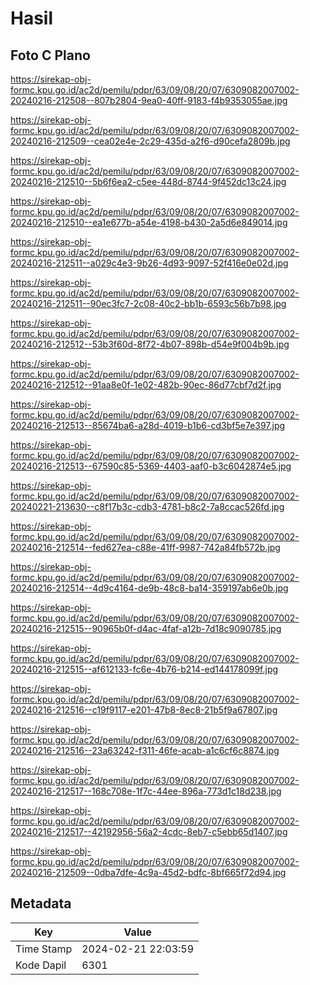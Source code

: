 # Hasil

## Foto C Plano

https://sirekap-obj-formc.kpu.go.id/ac2d/pemilu/pdpr/63/09/08/20/07/6309082007002-20240216-212508--807b2804-9ea0-40ff-9183-f4b9353055ae.jpg

https://sirekap-obj-formc.kpu.go.id/ac2d/pemilu/pdpr/63/09/08/20/07/6309082007002-20240216-212509--cea02e4e-2c29-435d-a2f6-d90cefa2809b.jpg

https://sirekap-obj-formc.kpu.go.id/ac2d/pemilu/pdpr/63/09/08/20/07/6309082007002-20240216-212510--5b6f6ea2-c5ee-448d-8744-9f452dc13c24.jpg

https://sirekap-obj-formc.kpu.go.id/ac2d/pemilu/pdpr/63/09/08/20/07/6309082007002-20240216-212510--ea1e677b-a54e-4198-b430-2a5d6e849014.jpg

https://sirekap-obj-formc.kpu.go.id/ac2d/pemilu/pdpr/63/09/08/20/07/6309082007002-20240216-212511--a029c4e3-9b26-4d93-9097-52f416e0e02d.jpg

https://sirekap-obj-formc.kpu.go.id/ac2d/pemilu/pdpr/63/09/08/20/07/6309082007002-20240216-212511--90ec3fc7-2c08-40c2-bb1b-6593c56b7b98.jpg

https://sirekap-obj-formc.kpu.go.id/ac2d/pemilu/pdpr/63/09/08/20/07/6309082007002-20240216-212512--53b3f60d-8f72-4b07-898b-d54e9f004b9b.jpg

https://sirekap-obj-formc.kpu.go.id/ac2d/pemilu/pdpr/63/09/08/20/07/6309082007002-20240216-212512--91aa8e0f-1e02-482b-90ec-86d77cbf7d2f.jpg

https://sirekap-obj-formc.kpu.go.id/ac2d/pemilu/pdpr/63/09/08/20/07/6309082007002-20240216-212513--85674ba6-a28d-4019-b1b6-cd3bf5e7e397.jpg

https://sirekap-obj-formc.kpu.go.id/ac2d/pemilu/pdpr/63/09/08/20/07/6309082007002-20240216-212513--67590c85-5369-4403-aaf0-b3c6042874e5.jpg

https://sirekap-obj-formc.kpu.go.id/ac2d/pemilu/pdpr/63/09/08/20/07/6309082007002-20240221-213630--c8f17b3c-cdb3-4781-b8c2-7a8ccac526fd.jpg

https://sirekap-obj-formc.kpu.go.id/ac2d/pemilu/pdpr/63/09/08/20/07/6309082007002-20240216-212514--fed627ea-c88e-41ff-9987-742a84fb572b.jpg

https://sirekap-obj-formc.kpu.go.id/ac2d/pemilu/pdpr/63/09/08/20/07/6309082007002-20240216-212514--4d9c4164-de9b-48c8-ba14-359197ab6e0b.jpg

https://sirekap-obj-formc.kpu.go.id/ac2d/pemilu/pdpr/63/09/08/20/07/6309082007002-20240216-212515--90965b0f-d4ac-4faf-a12b-7d18c9090785.jpg

https://sirekap-obj-formc.kpu.go.id/ac2d/pemilu/pdpr/63/09/08/20/07/6309082007002-20240216-212515--af612133-fc6e-4b76-b214-ed144178099f.jpg

https://sirekap-obj-formc.kpu.go.id/ac2d/pemilu/pdpr/63/09/08/20/07/6309082007002-20240216-212516--c19f9117-e201-47b8-8ec8-21b5f9a67807.jpg

https://sirekap-obj-formc.kpu.go.id/ac2d/pemilu/pdpr/63/09/08/20/07/6309082007002-20240216-212516--23a63242-f311-46fe-acab-a1c6cf6c8874.jpg

https://sirekap-obj-formc.kpu.go.id/ac2d/pemilu/pdpr/63/09/08/20/07/6309082007002-20240216-212517--168c708e-1f7c-44ee-896a-773d1c18d238.jpg

https://sirekap-obj-formc.kpu.go.id/ac2d/pemilu/pdpr/63/09/08/20/07/6309082007002-20240216-212517--42192956-56a2-4cdc-8eb7-c5ebb65d1407.jpg

https://sirekap-obj-formc.kpu.go.id/ac2d/pemilu/pdpr/63/09/08/20/07/6309082007002-20240216-212509--0dba7dfe-4c9a-45d2-bdfc-8bf665f72d94.jpg


## Metadata

| Key        | Value               |
| ---------- | ------------------- |
| Time Stamp | 2024-02-21 22:03:59 |
| Kode Dapil | 6301                |



